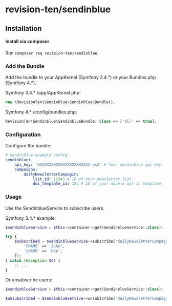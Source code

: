 # revision-ten/sendinblue

## Installation

#### Install via composer

Run `composer req revision-ten/sendinblue`.

### Add the Bundle

Add the bundle to your AppKernel (Symfony 3.4.\*) or your Bundles.php (Symfony 4.\*).

Symfony 3.4.\* /app/AppKernel.php:
```PHP
new \RevisionTen\Sendinblue\Sendinblue\Bundle(),
```

Symfony 4.\* /config/bundles.php:
```PHP
RevisionTen\Sendinblue\SendinblueBundle::class => ['all' => true],
```

### Configuration

Configure the bundle:

```YAML
# sendinblue example config.
sendinblue:
    api_key: 'XXXXXXXXXXXXXXXXXXXXXXX-us5' # Your sendinblue api key.
    campaigns:
        dailyNewsletterCampagin:
            list_id: 12345 # ID of your newsletter list.
            doi_template_id: 123 # ID of your double opt-in template.
```

### Usage

Use the SendinblueService to subscribe users.

Symfony 3.4.\* example:
```PHP
$sendinblueService = $this->container->get(SendinblueService::class);

try {
    $subscribed = $sendinblueService->subscribe('dailyNewsletterCampagin', 'visitor.email@domain.tld', 'My Website', [
        'FNAME' => 'John',
        'LNAME' => 'Doe',
    ]);
} catch (Exception $e) {
    // ...
}
```

Or unsubscribe users:
```PHP
$sendinblueService = $this->container->get(SendinblueService::class);

$unsubscribed = $sendinblueService->unsubscribe('dailyNewsletterCampagin', 'visitor.email@domain.tld');
```
